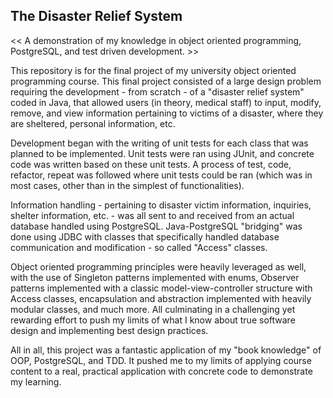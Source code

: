 ## The Disaster Relief System
<< A demonstration of my knowledge in object oriented programming, PostgreSQL, and test driven development. >>

This repository is for the final project of my university object oriented programming course. This final project consisted of a large design problem requiring the development - from scratch - of a "disaster relief system" coded in Java, that allowed users (in theory, medical staff) to input, modify, remove, and view information pertaining to victims of a disaster, where they are sheltered, personal information, etc.

Development began with the writing of unit tests for each class that was planned to be implemented. Unit tests were ran using JUnit, and concrete code was written based on these unit tests. A process of test, code, refactor, repeat was followed where unit tests could be ran (which was in most cases, other than in the simplest of functionalities).

Information handling - pertaining to disaster victim information, inquiries, shelter information, etc. - was all sent to and received from an actual database handled using PostgreSQL. Java-PostgreSQL "bridging" was done using JDBC with classes that specifically handled database communication and modification - so called "Access" classes. 

Object oriented programming principles were heavily leveraged as well, with the use of Singleton patterns implemented with enums, Observer patterns implemented with a classic model-view-controller structure with Access classes, encapsulation and abstraction implemented with heavily modular classes, and much more. All culminating in a challenging yet rewarding effort to push my limits of what I know about true software design and implementing best design practices.

All in all, this project was a fantastic application of my "book knowledge" of OOP, PostgreSQL, and TDD. It pushed me to my limits of applying course content to a real, practical application with concrete code to demonstrate my learning. 
